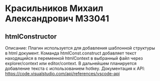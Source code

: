 # Красильников Михаил Александрович М33041
## htmlConstructor
Описание: Плагин используется для добавления шаблонной структуры в html документ.
Команда htmlConst.construct добавляет текст находящийся в переменной htmlContext в выбранный файл через explorer/context или editor/context.
В дальнейшем планируется добавление текста с использованием hotkey.
Документация к API: https://code.visualstudio.com/api/references/vscode-api
